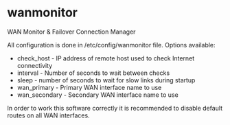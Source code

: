 # wanmonitor
WAN Monitor &amp; Failover Connection Manager

All configuration is done in /etc/config/wanmonitor file. Options available:
* check_host - IP address of remote host used to check Internet connectivity
* interval - Number of seconds to wait between checks
* sleep - number of seconds to wait for slow links during startup
* wan_primary - Primary WAN interface name to use
* wan_secondary - Secondary WAN interface name to use

In order to work this software correctly it is recommended to disable default routes on all WAN interfaces.
